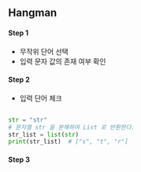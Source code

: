 ## Hangman

#### Step 1

- 무작위 단어 선택
- 입력 문자 값의 존재 여부 확인

#### Step 2

- 입력 단어 체크
```python

str = "str"
# 문자열 str 을 분해하여 List 로 반환한다.
str_list = list(str)
print(str_list)  # ["s", "t", "r"]
```

#### Step 3